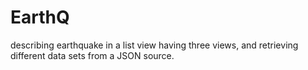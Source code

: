 # EarthQ
describing earthquake in a list view having three views, and retrieving different data sets from a JSON source.
